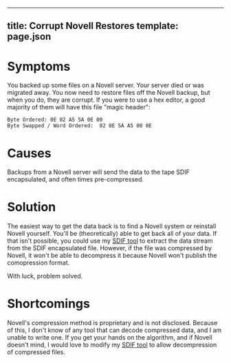 ----
title: Corrupt Novell Restores
template: page.json
----

Symptoms
========

You backed up some files on a Novell server.  Your server died or was migrated away.  You now need to restore files off the Novell backup, but when you do, they are corrupt.  If you were to use a hex editor, a good majority of them will have this file "magic header":

    Byte Ordered: 0E 02 A5 5A 0E 00
    Byte Swapped / Word Ordered:  02 0E 5A A5 00 0E


Causes
======

Backups from a Novell server will send the data to the tape SDIF encapsulated, and often times pre-compressed.


Solution
========

The easiest way to get the data back is to find a Novell system or reinstall Novell yourself.  You'll be (theoretically) able to get back all of your data.  If that isn't possible, you could use my [SDIF tool](../../software/sdif/) to extract the data stream from the SDIF encapsulated file.  However, if the file was compressed by Novell, it won't be able to decompress it because Novell won't publish the comopression format.

With luck, problem solved.


Shortcomings
============

Novell's compression method is proprietary and is not disclosed.  Because of this, I don't know of any tool that can decode compressed data, and I am unable to write one.  If you get your hands on the algorithm, and if Novell doesn't mind, I would love to modify my [SDIF tool](../../software/sdif/) to allow decompression of compressed files.

